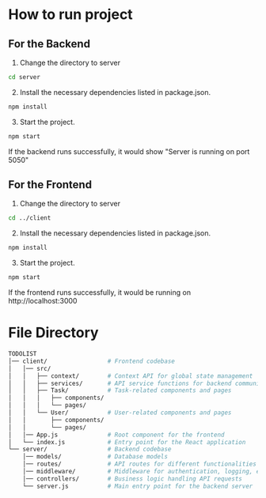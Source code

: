 # How to run project
## For the Backend
1. Change the directory to server
```bash
cd server
```
2. Install the necessary dependencies listed in package.json.
```bash
npm install
```
3. Start the project. 
```bash
npm start
```
If the backend runs successfully, it would show "Server is running on port 5050"

## For the Frontend
1. Change the directory to server
```bash
cd ../client
```
2. Install the necessary dependencies listed in package.json.
```bash
npm install
```
3. Start the project. 
```bash
npm start
```
If the frontend runs successfully, it would be running on http://localhost:3000

# File Directory
```bash
TODOLIST
│── client/                 # Frontend codebase
│   │── src/  
│   │   ├── context/        # Context API for global state management
│   │   ├── services/       # API service functions for backend communication
│   │   ├── Task/           # Task-related components and pages
│   │   │   ├── components/ 
│   │   │   └── pages/      
│   │   └── User/           # User-related components and pages
│   │       ├── components/
│   │       └── pages/
│   │── App.js              # Root component for the frontend
│   └── index.js            # Entry point for the React application
└── server/                 # Backend codebase
    │── models/             # Database models
    │── routes/             # API routes for different functionalities
    │── middleware/         # Middleware for authentication, logging, etc.
    │── controllers/        # Business logic handling API requests
    └── server.js           # Main entry point for the backend server
```

